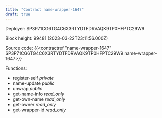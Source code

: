 ```yaml
---
title: "Contract name-wrapper-1647"
draft: true
---
```

Deployer: SP3P71CG6TG4C6X3RTYDTFDRVAQK9TP0HFPTC29W9


 



Block height: 99481 (2023-03-22T23:11:56.000Z)

Source code: {{<contractref "name-wrapper-1647" SP3P71CG6TG4C6X3RTYDTFDRVAQK9TP0HFPTC29W9 name-wrapper-1647>}}

Functions:

* register-self _private_
* name-update _public_
* unwrap _public_
* get-name-info _read_only_
* get-own-name _read_only_
* get-owner _read_only_
* get-wrapper-id _read_only_
